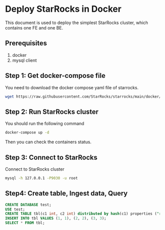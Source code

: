 # Deploy StarRocks in Docker

This document is used to deploy the simplest StarRocks cluster, which contains one FE and one BE.

## Prerequisites

1. docker
2. mysql client

## Step 1: Get docker-compose file

You need to download the docker compose yaml file of starrocks.

```sh
wget https://raw.githubusercontent.com/StarRocks/starrocks/main/docker/docker-compose/docker-compose.yaml
```

## Step 2: Run StarRocks cluster

You should run the following command

```sh
docker-compose up -d
```

Then you can check the containers status.

## Step 3: Connect to StarRocks

Connect to StarRocks cluster

```sh
mysql -h 127.0.0.1 -P9030 -u root
```

## Step4: Create table, Ingest data, Query

```SQL
CREATE DATABASE test;
USE test;
CREATE TABLE tbl(c1 int, c2 int) distributed by hash(c1) properties ("replication_num" = "1");
INSERT INTO tbl VALUES (1, 1), (2, 2), (3, 3);
SELECT * FROM tbl;
```
